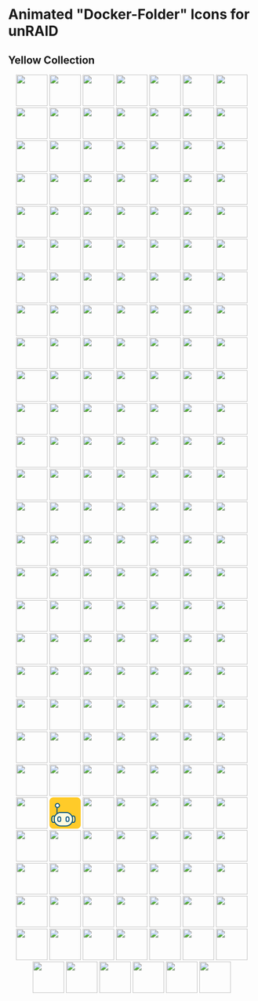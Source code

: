# Animated "Docker-Folder" Icons for unRAID

## Yellow Collection

<p align="center">
	<img src="./yellow-adult.svg" width=64 height=64>
	<img src="./yellow-adult2.svg" width=64 height=64>
	<img src="./yellow-ai.svg" width=64 height=64>
	<img src="./yellow-ai2.svg" width=64 height=64>
	<img src="./yellow-ai3.svg" width=64 height=64>
	<img src="./yellow-ai3a.svg" width=64 height=64>
	<img src="./yellow-arrs.svg" width=64 height=64>
	<img src="./yellow-arrs2.svg" width=64 height=64>
	<img src="./yellow-audio.svg" width=64 height=64>
	<img src="./yellow-audio2.svg" width=64 height=64>
	<img src="./yellow-audio3.svg" width=64 height=64>
	<img src="./yellow-audio4.svg" width=64 height=64>
	<img src="./yellow-backup.svg" width=64 height=64>
	<img src="./yellow-backup2.svg" width=64 height=64>
	<img src="./yellow-backup3.svg" width=64 height=64>
	<img src="./yellow-binoculars.svg" width=64 height=64>
	<img src="./yellow-binoculars2.svg" width=64 height=64>
	<img src="./yellow-books.svg" width=64 height=64>
	<img src="./yellow-books2.svg" width=64 height=64>
	<img src="./yellow-books3.svg" width=64 height=64>
	<img src="./yellow-books4.svg" width=64 height=64>
	<img src="./yellow-books5.svg" width=64 height=64>
	<img src="./yellow-broadcast.svg" width=64 height=64>
	<img src="./yellow-camera.svg" width=64 height=64>
	<img src="./yellow-camera2.svg" width=64 height=64>
	<img src="./yellow-camera2a.svg" width=64 height=64>
	<img src="./yellow-chat.svg" width=64 height=64>
	<img src="./yellow-chat2a.svg" width=64 height=64>
	<img src="./yellow-chat3.svg" width=64 height=64>
	<img src="./yellow-checklist.svg" width=64 height=64>
	<img src="./yellow-chrono.svg" width=64 height=64>
	<img src="./yellow-chrono2.svg" width=64 height=64>
	<img src="./yellow-chrono3.svg" width=64 height=64>
	<img src="./yellow-cloud.svg" width=64 height=64>
	<img src="./yellow-cloud2.svg" width=64 height=64>
	<img src="./yellow-cloud3.svg" width=64 height=64>
	<img src="./yellow-code.svg" width=64 height=64>
	<img src="./yellow-code2.svg" width=64 height=64>
	<img src="./yellow-code3.svg" width=64 height=64>
	<img src="./yellow-community.svg" width=64 height=64>
	<img src="./yellow-community2.svg" width=64 height=64>
	<img src="./yellow-control.svg" width=64 height=64>
	<img src="./yellow-control2.svg" width=64 height=64>
	<img src="./yellow-control3.svg" width=64 height=64>
	<img src="./yellow-cooking.svg" width=64 height=64>
	<img src="./yellow-cooking2.svg" width=64 height=64>
	<img src="./yellow-cooking3.svg" width=64 height=64>
	<img src="./yellow-cooking4.svg" width=64 height=64>
	<img src="./yellow-cooking4veg.svg" width=64 height=64>
	<img src="./yellow-crypto.svg" width=64 height=64>
	<img src="./yellow-crypto2.svg" width=64 height=64>
	<img src="./yellow-crypto3.svg" width=64 height=64>
	<img src="./yellow-crypto4.svg" width=64 height=64>
	<img src="./yellow-dash.svg" width=64 height=64>
	<img src="./yellow-dash2.svg" width=64 height=64>
	<img src="./yellow-dash2a.svg" width=64 height=64>
	<img src="./yellow-dash3.svg" width=64 height=64>
	<img src="./yellow-dash3a.svg" width=64 height=64>
	<img src="./yellow-database.svg" width=64 height=64>
	<img src="./yellow-database2.svg" width=64 height=64>
	<img src="./yellow-database3.svg" width=64 height=64>
	<img src="./yellow-database4.svg" width=64 height=64>
	<img src="./yellow-debrid2.svg" width=64 height=64>
	<img src="./yellow-debrid2a.svg" width=64 height=64>
	<img src="./yellow-dependencies.svg" width=64 height=64>
	<img src="./yellow-dependencies2.svg" width=64 height=64>
	<img src="./yellow-discord.svg" width=64 height=64>
	<img src="./yellow-discord2.svg" width=64 height=64>
	<img src="./yellow-docker.svg" width=64 height=64>
	<img src="./yellow-docker2.svg" width=64 height=64>
	<img src="./yellow-downloads.svg" width=64 height=64>
	<img src="./yellow-downloads2.svg" width=64 height=64>
	<img src="./yellow-drivers.svg" width=64 height=64>
	<img src="./yellow-drivers2.svg" width=64 height=64>
	<img src="./yellow-emby.svg" width=64 height=64>
	<img src="./yellow-emby2.svg" width=64 height=64>
	<img src="./yellow-eye.svg" width=64 height=64>
	<img src="./yellow-eye2.svg" width=64 height=64>
	<img src="./yellow-finances.svg" width=64 height=64>
	<img src="./yellow-fun.svg" width=64 height=64>
	<img src="./yellow-gaming.svg" width=64 height=64>
	<img src="./yellow-gaming2.svg" width=64 height=64>
	<img src="./yellow-gaming3.svg" width=64 height=64>
	<img src="./yellow-gaming4.svg" width=64 height=64>
	<img src="./yellow-gaming5.svg" width=64 height=64>
	<img src="./yellow-gaming6.svg" width=64 height=64>
	<img src="./yellow-glass-shot.svg" width=64 height=64>
	<img src="./yellow-glass-shot2.svg" width=64 height=64>
	<img src="./yellow-globe.svg" width=64 height=64>
	<img src="./yellow-globe2a.svg" width=64 height=64>
	<img src="./yellow-globe3.svg" width=64 height=64>
	<img src="./yellow-grafana.svg" width=64 height=64>
	<img src="./yellow-grafana2.svg" width=64 height=64>
	<img src="./yellow-grafana3.svg" width=64 height=64>
	<img src="./yellow-grafana4.svg" width=64 height=64>
	<img src="./yellow-graph.svg" width=64 height=64>
	<img src="./yellow-hacker.svg" width=64 height=64>
	<img src="./yellow-hammer.svg" width=64 height=64>
	<img src="./yellow-home-automation.svg" width=64 height=64>
	<img src="./yellow-home-automation1.svg" width=64 height=64>
	<img src="./yellow-homeautomation2.svg" width=64 height=64>
	<img src="./yellow-homeautomation3.svg" width=64 height=64>
	<img src="./yellow-homeautomation4.svg" width=64 height=64>
	<img src="./yellow-homeautomation4a.svg" width=64 height=64>
	<img src="./yellow-index.svg" width=64 height=64>
	<img src="./yellow-jellyfin.svg" width=64 height=64>
	<img src="./yellow-jellyfin2.svg" width=64 height=64>
	<img src="./yellow-kodi.svg" width=64 height=64>
	<img src="./yellow-livetv.svg" width=64 height=64>
	<img src="./yellow-malware.svg" width=64 height=64>
	<img src="./yellow-movies.svg" width=64 height=64>
	<img src="./yellow-multimedia.svg" width=64 height=64>
	<img src="./yellow-multimedia2.svg" width=64 height=64>
	<img src="./yellow-multimedia3.svg" width=64 height=64>
	<img src="./yellow-multimedia4.svg" width=64 height=64>
	<img src="./yellow-music.svg" width=64 height=64>
	<img src="./yellow-music2.svg" width=64 height=64>
	<img src="./yellow-music2a.svg" width=64 height=64>
	<img src="./yellow-network.svg" width=64 height=64>
	<img src="./yellow-network2.svg" width=64 height=64>
	<img src="./yellow-network3.svg" width=64 height=64>
	<img src="./yellow-newspaper.svg" width=64 height=64>
	<img src="./yellow-nginx.svg" width=64 height=64>
	<img src="./yellow-nginx2.svg" width=64 height=64>
	<img src="./yellow-nzb.svg" width=64 height=64>
	<img src="./yellow-nzb2.svg" width=64 height=64>
	<img src="./yellow-nzb3a.svg" width=64 height=64>
	<img src="./yellow-off.svg" width=64 height=64>
	<img src="./yellow-off2.svg" width=64 height=64>
	<img src="./yellow-off3.svg" width=64 height=64>
	<img src="./yellow-other.svg" width=64 height=64>
	<img src="./yellow-other2.svg" width=64 height=64>
	<img src="./yellow-pirate.svg" width=64 height=64>
	<img src="./yellow-pirate2.svg" width=64 height=64>
	<img src="./yellow-pirate3.svg" width=64 height=64>
	<img src="./yellow-plex.svg" width=64 height=64>
	<img src="./yellow-plex2.svg" width=64 height=64>
	<img src="./yellow-plex3.svg" width=64 height=64>
	<img src="./yellow-plugin.svg" width=64 height=64>
	<img src="./yellow-plugin2.svg" width=64 height=64>
	<img src="./yellow-plugin3.svg" width=64 height=64>
	<img src="./yellow-plugin4.svg" width=64 height=64>
	<img src="./yellow-powertool.svg" width=64 height=64>
	<img src="./yellow-privacy.svg" width=64 height=64>
	<img src="./yellow-productivity.svg" width=64 height=64>
	<img src="./yellow-productivity3.svg" width=64 height=64>
	<img src="./yellow-productivity4.svg" width=64 height=64>
	<img src="./yellow-projectmanagement.svg" width=64 height=64>
	<img src="./yellow-proxy.svg" width=64 height=64>
	<img src="./yellow-python.svg" width=64 height=64>
	<img src="./yellow-radar.svg" width=64 height=64>
	<img src="./yellow-reel.svg" width=64 height=64>
	<img src="./yellow-requests.svg" width=64 height=64>
	<img src="./yellow-requests2.svg" width=64 height=64>
	<img src="./yellow-robot.svg" width=64 height=64>
	<img src="./yellow-robot2.svg" width=64 height=64>
	<img src="./yellow-rss.svg" width=64 height=64>
	<img src="./yellow-rust.svg" width=64 height=64>
	<img src="./yellow-scrape.svg" width=64 height=64>
	<img src="./yellow-search.svg" width=64 height=64>
	<img src="./yellow-search2.svg" width=64 height=64>
	<img src="./yellow-security.svg" width=64 height=64>
	<img src="./yellow-settings.svg" width=64 height=64>
	<img src="./yellow-settings2.svg" width=64 height=64>
	<img src="./yellow-shield.svg" width=64 height=64>
	<img src="./yellow-ship.svg" width=64 height=64>
	<img src="./yellow-steam.svg" width=64 height=64>
	<img src="./yellow-steam2.svg" width=64 height=64>
	<img src="./yellow-streaming.svg" width=64 height=64>
	<img src="./yellow-synchthing.svg" width=64 height=64>
	<img src="./yellow-synchthing2.svg" width=64 height=64>
	<img src="./yellow-tentative.svg" width=64 height=64>
	<img src="./yellow-testing.svg" width=64 height=64>
	<img src="./yellow-testing2.svg" width=64 height=64>
	<img src="./yellow-tmm.svg" width=64 height=64>
	<img src="./yellow-torrent.svg" width=64 height=64>
	<img src="./yellow-transfer.svg" width=64 height=64>
	<img src="./yellow-transfer2.svg" width=64 height=64>
	<img src="./yellow-trash2.svg" width=64 height=64>
	<img src="./yellow-ubiquiti.svg" width=64 height=64>
	<img src="./yellow-vm.svg" width=64 height=64>
	<img src="./yellow-vm2.svg" width=64 height=64>
	<img src="./yellow-vm3.svg" width=64 height=64>
	<img src="./yellow-vpn.svg" width=64 height=64>
	<img src="./yellow-vpn2.svg" width=64 height=64>
	<img src="./yellow-vpn2a.svg" width=64 height=64>
	<img src="./yellow-webcam.svg" width=64 height=64>
	<img src="./yellow-webcam2.svg" width=64 height=64>
	<img src="./yellow-wiki.svg" width=64 height=64>
	<img src="./yellow-wiki2.svg" width=64 height=64>
	<img src="./yellow-world.svg" width=64 height=64>
	<img src="./yellow-wrench2.svg" width=64 height=64>
	<img src="./yellow-youtube.svg" width=64 height=64>
	<img src="./yellow-youtube4.svg" width=64 height=64>
	<img src="./yellow-youtube5.svg" width=64 height=64>
</p>
